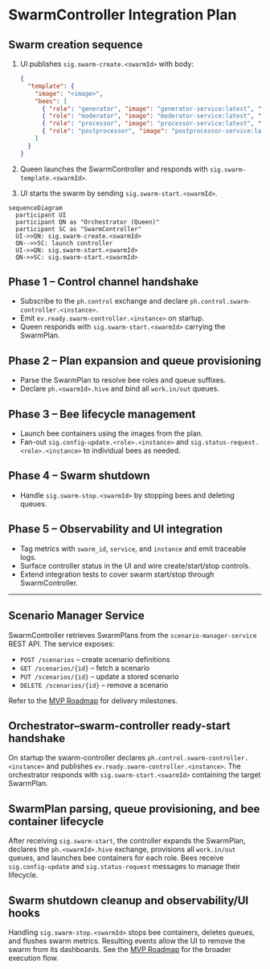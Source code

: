 # SwarmController Integration Plan

## Swarm creation sequence
1. UI publishes `sig.swarm-create.<swarmId>` with body:

   ```json
   {
     "template": {
       "image": "<image>",
       "bees": [
         { "role": "generator", "image": "generator-service:latest", "work": { "out": "gen" } },
         { "role": "moderator", "image": "moderator-service:latest", "work": { "in": "gen", "out": "mod" } },
         { "role": "processor", "image": "processor-service:latest", "work": { "in": "mod", "out": "final" } },
         { "role": "postprocessor", "image": "postprocessor-service:latest", "work": { "in": "final" } }
       ]
     }
   }
   ```
2. Queen launches the SwarmController and responds with `sig.swarm-template.<swarmId>`.
3. UI starts the swarm by sending `sig.swarm-start.<swarmId>`.

```mermaid
sequenceDiagram
  participant UI
  participant QN as "Orchestrator (Queen)"
  participant SC as "SwarmController"
  UI->>QN: sig.swarm-create.<swarmId>
  QN-->>SC: launch controller
  UI->>QN: sig.swarm-start.<swarmId>
  QN->>SC: sig.swarm-start.<swarmId>
```

## Phase 1 – Control channel handshake
- Subscribe to the `ph.control` exchange and declare `ph.control.swarm-controller.<instance>`.
- Emit `ev.ready.swarm-controller.<instance>` on startup.
- Queen responds with `sig.swarm-start.<swarmId>` carrying the SwarmPlan.

## Phase 2 – Plan expansion and queue provisioning
- Parse the SwarmPlan to resolve bee roles and queue suffixes.
- Declare `ph.<swarmId>.hive` and bind all `work.in/out` queues.

## Phase 3 – Bee lifecycle management
- Launch bee containers using the images from the plan.
- Fan-out `sig.config-update.<role>.<instance>` and `sig.status-request.<role>.<instance>` to individual bees as needed.

## Phase 4 – Swarm shutdown
- Handle `sig.swarm-stop.<swarmId>` by stopping bees and deleting queues.

## Phase 5 – Observability and UI integration
- Tag metrics with `swarm_id`, `service`, and `instance` and emit traceable logs.
- Surface controller status in the UI and wire create/start/stop controls.
- Extend integration tests to cover swarm start/stop through SwarmController.

---

## Scenario Manager Service

SwarmController retrieves SwarmPlans from the `scenario-manager-service` REST API. The service exposes:

- `POST /scenarios` – create scenario definitions
- `GET /scenarios/{id}` – fetch a scenario
- `PUT /scenarios/{id}` – update a stored scenario
- `DELETE /scenarios/{id}` – remove a scenario

Refer to the [MVP Roadmap](MVP_ROADMAP.md#scenario-manager-service) for delivery milestones.

## Orchestrator–swarm-controller ready-start handshake

On startup the swarm-controller declares `ph.control.swarm-controller.<instance>` and publishes `ev.ready.swarm-controller.<instance>`. The orchestrator responds with `sig.swarm-start.<swarmId>` containing the target SwarmPlan.

## SwarmPlan parsing, queue provisioning, and bee container lifecycle

After receiving `sig.swarm-start`, the controller expands the SwarmPlan, declares the `ph.<swarmId>.hive` exchange, provisions all `work.in/out` queues, and launches bee containers for each role. Bees receive `sig.config-update` and `sig.status-request` messages to manage their lifecycle.

## Swarm shutdown cleanup and observability/UI hooks

Handling `sig.swarm-stop.<swarmId>` stops bee containers, deletes queues, and flushes swarm metrics. Resulting events allow the UI to remove the swarm from its dashboards. See the [MVP Roadmap](MVP_ROADMAP.md#swarmcontroller-lifecycle) for the broader execution flow.
